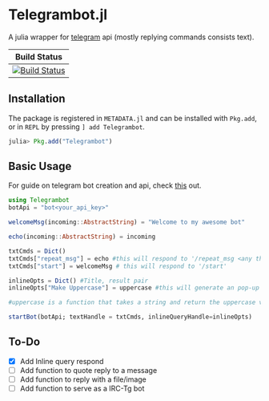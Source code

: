 # Telegrambot.jl
A julia wrapper for [telegram](https://telegram.im) api (mostly replying commands consists text).

| **Build Status**                                                                                |
|:-----------------------------------------------------------------------------------------------:|
|[![Build Status](https://travis-ci.org/Moelf/Telegrambot.jl.svg?branch=master)](https://travis-ci.org/Moelf/Telegrambot.jl)|

## Installation

The package is registered in `METADATA.jl` and can be installed with `Pkg.add`, or in `REPL` by pressing `] add Telegrambot`.
```julia
julia> Pkg.add("Telegrambot")
```

## Basic Usage
For guide on telegram bot creation and api, check [this](https://core.telegram.org/bots#3-how-do-i-create-a-bot) out.

```julia
using Telegrambot
botApi = "bot<your_api_key>"

welcomeMsg(incoming::AbstractString) = "Welcome to my awesome bot"

echo(incoming::AbstractString) = incoming

txtCmds = Dict()
txtCmds["repeat_msg"] = echo #this will respond to '/repeat_msg <any thing>'
txtCmds["start"] = welcomeMsg # this will respond to '/start'

inlineOpts = Dict() #Title, result pair
inlineOpts["Make Uppercase"] = uppercase #this will generate an pop-up named Make Uppercase and upon tapping return uppercase(<user_input>)

#uppercase is a function that takes a string and return the uppercase version of that string

startBot(botApi; textHandle = txtCmds, inlineQueryHandle=inlineOpts)
```
## To-Do
- [x] Add Inline query respond 
- [ ] Add function to quote reply to a message
- [ ] Add function to reply with a file/image
- [ ] Add function to serve as a IRC-Tg bot
